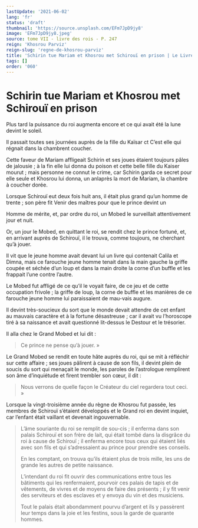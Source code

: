 ```yaml
---
lastUpdate: '2021-06-02'
lang: 'fr'
status: 'draft'
thumbnail: 'https://source.unsplash.com/EFm7JpD9jy8'
image: 'EFm7JpD9jy8.jpeg'
source: tome VII - livre des rois - P. 247
reign: 'Khosrou Parviz'
reign-slug: 'regne-de-khosrou-parviz'
title: 'Schirin tue Mariam et Khosrou met Schirouï en prison | Le Livre des Rois | Shâhnâmeh'
tags: []
order: '060'
---
```


<!-- LTeX: language=fr -->

# Schirin tue Mariam et Khosrou met Schirouï en prison

Plus tard la puissance du roi augmenta encore et ce qui avait été la lune devint le soleil.

Il passait toutes ses journées auprès de la fille du Kaïsar ct C’est elle qui régnait dans la chambrent coucher.

Cette faveur de Mariam affligeait Schirin et ses joues étaient toujours pâles de jalousie ; à la fin elle lui donna du poison et cette belle fille du Kaiser mourut ; mais personne ne connut le crime, car Schirin garda ce secret pour elle seule et Khosrou lui donna, un anlaprès la mort de Mariam, la chambre à coucher dorée.

Lorsque Schirouï eut deux fois huit ans, il était plus grand qu’un homme de trente ; son père fit Venir des maîtres pour que le prince devint un

Homme de mérite, et, par ordre du roi, un Mobed le surveillait attentivement jour et nuit.

Or, un jour le Mobed, en quittant le roi, se rendit chez le prince fortuné, et, en arrivant auprès de Schirouï, il le trouva, comme toujours, ne cherchant qu’à jouer.

Il vit que le jeune homme avait devant lui un livre qui contenait Calila et Dimna, mais ce farouche jeune homme tenait dans la main gauche la griffe coupée et séchée d’un loup et dans la main droite la corne d’un buffle et les frappait l’une contre l’autre.

Le Mobed fut affligé de ce qu’il le voyait faire, de ce jeu et de cette occupation frivole ; la griffe de loup, la corne de buffle et les manières de ce farouche jeune homme lui paraissaient de mau-vais augure.

Il devint très-soucieux du sort que le monde devait attendre de cet enfant au mauvais caractère et à la fortune désastreuse ; car il avait vu l’horoscope tiré à sa naissance et avait questionné lit-dessus le Destour et le trésorier.

Il alla chez le Grand Mobed et lui dit :

> Ce prince ne pense qu’à jouer. »

Le Grand Mobed se rendit en toute hâte auprès du roi, qui se mit à réfléchir sur cette affaire ; ses joues pâlirent à cause de son fils, il devint plein de soucis du sort qui menaçait le monde, les paroles de l’astrologue remplirent son âme d’inquiétude et firent trembler son cœur, il dit :

> Nous verrons de quelle façon le Créateur du ciel regardera tout ceci. »

Lorsque la vingt-troisième année du règne de Khosrou fut passée, les membres de Schirouï s’étaient développés et le Grand roi en devint inquiet, car l’enfant était vaillant et devenait ingouvernable.
>
> L’âme souriante du roi se remplit de sou-cis ; il enferma dans son palais Schirouï et son frère de lait, qui était tombé dans la disgrâce du roi à cause de Schirouï ; il enferma encore tous ceux qui étaient liés avec son fils et qui s’adressaient au prince pour prendre ses conseils.
>
> En les comptant, on trouva qu’ils étaient plus de trois mille, les uns de grande les autres de petite naissance.
>
> L’intendant du roi fit ouvrir des communications entre tous les bâtiments qui les renfermaient, pourvoir ces palais de tapis et de vêtements, de vivres et de moyens de faire des présents ; il y fit venir des serviteurs et des esclaves et y envoya du vin et des musiciens.
>
> Tout le palais était abondamment pourvu d’argent et ils y passèrent leur temps dans la joie et les festins, sous la garde de quarante hommes.
